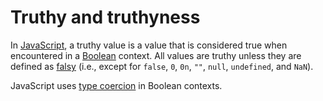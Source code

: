 # Truthy and truthyness

In [JavaScript][language-javascript], a truthy value is a value that is considered true when encountered in a [Boolean][type-boolean] context. All values are truthy unless they are defined as [falsy][concept-falsy] (i.e., except for `false`, `0`, `0n`, `""`, `null`, `undefined`, and `NaN`).

JavaScript uses [type coercion][concept-type-coercion] in Boolean contexts.

[concept-falsy]: ./falsy.md
[concept-type-coercion]: ../../../../reference/concepts/type_casting.md
[language-javascript]: ../../../languages/javascript/README.md
[type-boolean]: ../../../../reference/types/boolean.md

